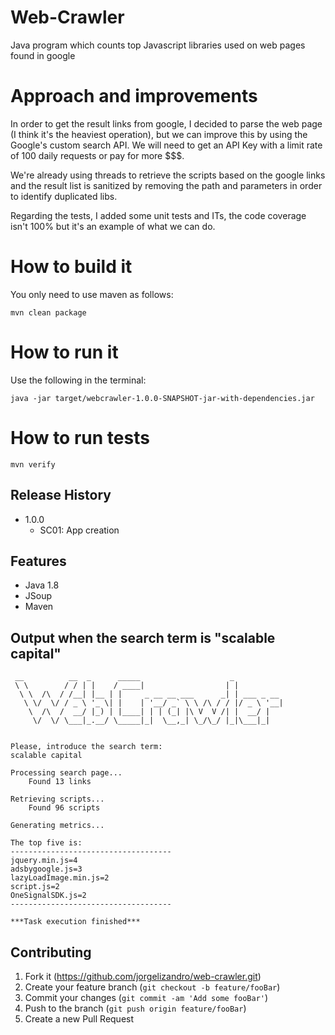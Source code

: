 # Web-Crawler
Java program which counts top Javascript libraries used on web pages found in google


# Approach and improvements
In order to get the result links from google, I decided to parse the web page (I think it's the heaviest operation), but we can improve this by using the Google's custom search API. We will need to get an API Key with a limit rate of 100 daily requests or pay for more $$$.

We're already using threads to retrieve the scripts based on the google links and the result list is sanitized by removing the path and parameters in order to identify duplicated libs.

Regarding the tests, I added some unit tests and ITs, the code coverage isn't 100% but it's an example of what we can do.


# How to build it
You only need to use maven as follows:    

    mvn clean package

# How to run it
Use the following in the terminal:    
    
    java -jar target/webcrawler-1.0.0-SNAPSHOT-jar-with-dependencies.jar

# How to run tests
    mvn verify

## Release History
* 1.0.0
    * SC01: App creation

## Features
 * Java 1.8
 * JSoup
 * Maven
 
## Output when the search term is "scalable capital"
     __          __  _      _____                    _
     \ \        / / | |    / ____|                  | |
      \ \  /\  / /__| |__ | |     _ __ __ ___      _| | ___ _ __
       \ \/  \/ / _ \ '_ \| |    | '__/ _` \ \ /\ / / |/ _ \ '__|
        \  /\  /  __/ |_) | |____| | | (_| |\ V  V /| |  __/ |   
         \/  \/ \___|_.__/ \_____|_|  \__,_| \_/\_/ |_|\___|_|   
                                                                 
    
    Please, introduce the search term:
    scalable capital
    
    Processing search page...
        Found 13 links
    
    Retrieving scripts...
        Found 96 scripts
    
    Generating metrics...
    
    The top five is:
    ------------------------------------
    jquery.min.js=4
    adsbygoogle.js=3
    lazyLoadImage.min.js=2
    script.js=2
    OneSignalSDK.js=2
    ------------------------------------

    ***Task execution finished*** 

## Contributing

1. Fork it (<https://github.com/jorgelizandro/web-crawler.git>)
2. Create your feature branch (`git checkout -b feature/fooBar`)
3. Commit your changes (`git commit -am 'Add some fooBar'`)
4. Push to the branch (`git push origin feature/fooBar`)
5. Create a new Pull Request
